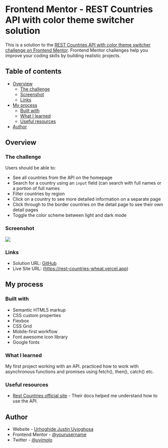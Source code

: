 # Frontend Mentor - REST Countries API with color theme switcher solution

This is a solution to the [REST Countries API with color theme switcher challenge on Frontend Mentor](https://www.frontendmentor.io/challenges/rest-countries-api-with-color-theme-switcher-5cacc469fec04111f7b848ca). Frontend Mentor challenges help you improve your coding skills by building realistic projects. 

## Table of contents

- [Overview](#overview)
  - [The challenge](#the-challenge)
  - [Screenshot](#screenshot)
  - [Links](#links)
- [My process](#my-process)
  - [Built with](#built-with)
  - [What I learned](#what-i-learned)
  - [Useful resources](#useful-resources)
- [Author](#author)


## Overview

### The challenge

Users should be able to:

- See all countries from the API on the homepage
- Search for a country using an `input` field (can search with full names or a portion of full names
- Filter countries by region
- Click on a country to see more detailed information on a separate page
- Click through to the border countries on the detail page to see their own detail pages
- Toggle the color scheme between light and dark mode

### Screenshot

![](./screenshot.jpg)

### Links

- Solution URL: [GitHub](https://github.com/uyimolo)
- Live Site URL: (https://rest-countries-wheat.vercel.app)

## My process

### Built with

- Semantic HTML5 markup
- CSS custom properties
- Flexbox
- CSS Grid
- Mobile-first workflow
- Font awesome icon library
- Google fonts 

### What I learned
My first project working with an API. practiced how to work with asynchronous functions and promises using fetch(), then(), catch() etc. 

### Useful resources
- [Rest Countries official site](https://www.restcountries.com) - Their docs helped me understand how to use the API.

## Author

- Website - [Urhoghide Justin Uyioghosa](https://www.uyijustindavid.vercel.app)
- Frontend Mentor - [@yourusername](https://www.frontendmentor.io/profile/yourusername)
- Twitter - [@uyimolo](https://www.twitter.com/uyimolo)


